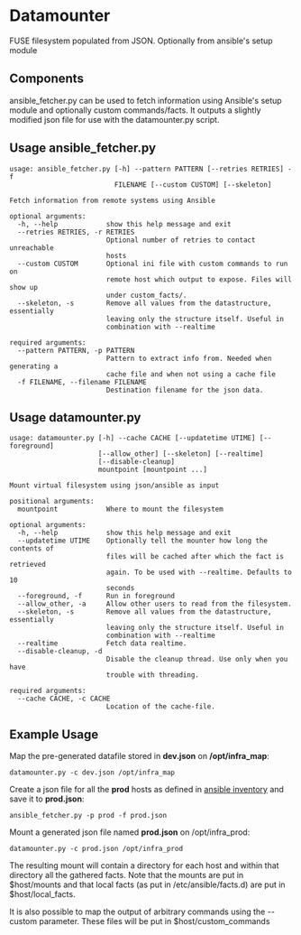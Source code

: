 Datamounter
=======

FUSE filesystem populated from JSON. Optionally from ansible's setup module

Components
-----
ansible_fetcher.py can be used to fetch information using Ansible's setup module
and optionally custom commands/facts. It outputs a slightly modified json file for
use with the datamounter.py script.

Usage ansible_fetcher.py
-----
```
usage: ansible_fetcher.py [-h] --pattern PATTERN [--retries RETRIES] -f
                          FILENAME [--custom CUSTOM] [--skeleton]

Fetch information from remote systems using Ansible

optional arguments:
  -h, --help            show this help message and exit
  --retries RETRIES, -r RETRIES
                        Optional number of retries to contact unreachable
                        hosts
  --custom CUSTOM       Optional ini file with custom commands to run on
                        remote host which output to expose. Files will show up
                        under custom_facts/.
  --skeleton, -s        Remove all values from the datastructure, essentially
                        leaving only the structure itself. Useful in
                        combination with --realtime

required arguments:
  --pattern PATTERN, -p PATTERN
                        Pattern to extract info from. Needed when generating a
                        cache file and when not using a cache file
  -f FILENAME, --filename FILENAME
                        Destination filename for the json data.
```

Usage datamounter.py
-----
```
usage: datamounter.py [-h] --cache CACHE [--updatetime UTIME] [--foreground]
                      [--allow_other] [--skeleton] [--realtime]
                      [--disable-cleanup]
                      mountpoint [mountpoint ...]

Mount virtual filesystem using json/ansible as input

positional arguments:
  mountpoint            Where to mount the filesystem

optional arguments:
  -h, --help            show this help message and exit
  --updatetime UTIME    Optionally tell the mounter how long the contents of
                        files will be cached after which the fact is retrieved
                        again. To be used with --realtime. Defaults to 10
                        seconds
  --foreground, -f      Run in foreground
  --allow_other, -a     Allow other users to read from the filesystem.
  --skeleton, -s        Remove all values from the datastructure, essentially
                        leaving only the structure itself. Useful in
                        combination with --realtime
  --realtime            Fetch data realtime.
  --disable-cleanup, -d
                        Disable the cleanup thread. Use only when you have
                        trouble with threading.

required arguments:
  --cache CACHE, -c CACHE
                        Location of the cache-file.
```

Example Usage
-----
Map the pre-generated datafile stored in **dev.json** on **/opt/infra_map**:

```datamounter.py -c dev.json /opt/infra_map```


Create a json file for all the **prod** hosts as defined in [ansible inventory] and save it to **prod.json**:

```ansible_fetcher.py -p prod -f prod.json```

Mount a generated json file named **prod.json** on /opt/infra_prod:

```datamounter.py -c prod.json /opt/infra_prod```

The resulting mount will contain a directory for each host and within that directory all the gathered facts. Note that the mounts are put in $host/mounts and that local facts (as put in /etc/ansible/facts.d) are put in $host/local_facts.

It is also possible to map the output of arbitrary commands using the --custom parameter. These files will be put in $host/custom_commands

[Ansible]:http://www.ansible.com/
[ansible inventory]:http://docs.ansible.com/intro_inventory.html

